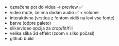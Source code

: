 - označena pot do videa -> preview ✅
- video mute, če ima dodan audio ✅ + volume
- interaktivno (vrstica z fontom vidiš na levi vse fonte)
- barve (odpre paleto)
- slika/video opcija za crop/fit/fill
- velika slika 3d effekt (zoom v sliko počasi)
- github build
